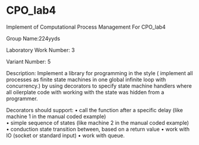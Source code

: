 # CPO_lab4
Implement of Computational Process Management For CPO_lab4

Group Name:224yyds

Laboratory Work Number: 3

Variant Number: 5

Description:
Implement a library for programming in the style ( implement all processes as finite state machines in one global infinite loop with concurrency.) by using decorators to specify state machine handlers where all oilerplate code with working with the state was hidden from a programmer. 

Decorators should support:
• call the function after a specific delay (like machine 1 in the manual coded example)      
• simple sequence of states (like machine 2 in the manual coded example)    
• conduction state transition between, based on a return value
• work with IO (socket or standard input)
• work with queue.
